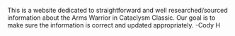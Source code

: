This is a website dedicated to straightforward and well researched/sourced information about the Arms Warrior in Cataclysm Classic.
Our goal is to make sure the information is correct and updated appropriately.
-Cody H